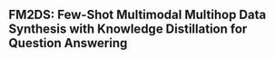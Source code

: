 ## FM2DS: Few-Shot Multimodal Multihop Data Synthesis with Knowledge Distillation for Question Answering
